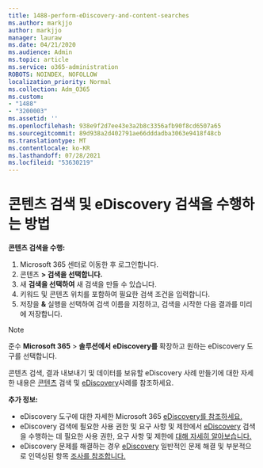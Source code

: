 ```yaml
---
title: 1488-perform-eDiscovery-and-content-searches
ms.author: markjjo
author: markjjo
manager: lauraw
ms.date: 04/21/2020
ms.audience: Admin
ms.topic: article
ms.service: o365-administration
ROBOTS: NOINDEX, NOFOLLOW
localization_priority: Normal
ms.collection: Adm_O365
ms.custom:
- "1488"
- "3200003"
ms.assetid: ''
ms.openlocfilehash: 938e9f2d7ee43e3a2b8c3356afb90f8cd6507a65
ms.sourcegitcommit: 89d938a2d402791ae66dddadba3063e9418f48cb
ms.translationtype: MT
ms.contentlocale: ko-KR
ms.lasthandoff: 07/28/2021
ms.locfileid: "53630219"
---
```

# <a name="how-to-perform-content-searches-and-ediscovery-searches"></a>콘텐츠 검색 및 eDiscovery 검색을 수행하는 방법

**콘텐츠 검색을 수행:**

1. Microsoft 365 센터로 이동한 후 로그인합니다.
2. 콘텐츠 **> 검색을 선택합니다.**
3. 새 **검색을 선택하여** 새 검색을 만들 수 있습니다.
4. 키워드 및 콘텐츠 위치를 포함하여 필요한 검색 조건을 입력합니다.
5. 저장을 **&** 실행을 선택하여 검색 이름을 지정하고, 검색을 시작한 다음 결과를 미리 에 저장합니다.

> [!NOTE]
> 준수 **Microsoft 365**  >  **솔루션에서** **eDiscovery를** 확장하고 원하는 eDiscovery 도구를 선택합니다.

콘텐츠 검색, 결과 내보내기 및 데이터를 보유할 eDiscovery 사례 만들기에 대한 자세한 내용은 [콘텐츠](/microsoft-365/compliance/content-search) 검색 및 [eDiscovery](/microsoft-365/compliance/ediscovery-cases)사례를 참조하세요.

**추가 정보:**

- eDiscovery 도구에 대한 자세한 Microsoft 365 [eDiscovery를 참조하세요.](/microsoft-365/compliance/ediscovery)
- eDiscovery 검색에 필요한 사용 권한 및 요구 사항 및 제한에서 [eDiscovery](/microsoft-365/compliance/assign-ediscovery-permissions) 검색을 수행하는 데 필요한 사용 권한, 요구 사항 및 제한에 [대해 자세히 알아보습니다.](/microsoft-365/compliance/limits-for-content-search)
- eDiscovery 문제를 해결하는 경우 [eDiscovery](/microsoft-365/compliance/ediscovery-troubleshooting-common-issues) 일반적인 문제 해결 및 부분적으로 인덱싱된 항목 [조사를 참조합니다.](/microsoft-365/compliance/investigating-partially-indexed-items-in-ediscovery)
